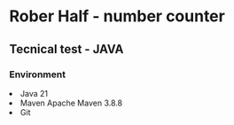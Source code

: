 <h1>Rober Half - number counter</h1>

<h2>Tecnical test - JAVA</h2>

<h3>Environment</h3>

<li>Java 21</li>
<li>Maven Apache Maven 3.8.8</li>
<li>Git</li>



